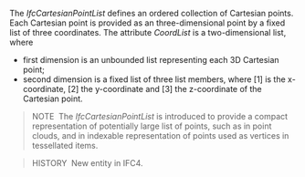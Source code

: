 ﻿The _IfcCartesianPointList_ defines an ordered collection of Cartesian points. Each Cartesian point is provided as an three-dimensional point by a fixed list of three coordinates. The attribute _CoordList_ is a two-dimensional list, where

* first dimension is an unbounded list representing each 3D Cartesian point; 
* second dimension is a fixed list of three list members, where [1] is the x-coordinate, [2] the y-coordinate and [3] the z-coordinate of the Cartesian point. 

> NOTE&nbsp; The _IfcCartesianPointList_ is introduced to provide a compact representation of potentially large list of points, such as in point clouds, and in indexable representation of points used as vertices in tessellated items.

> HISTORY&nbsp; New entity in IFC4.
